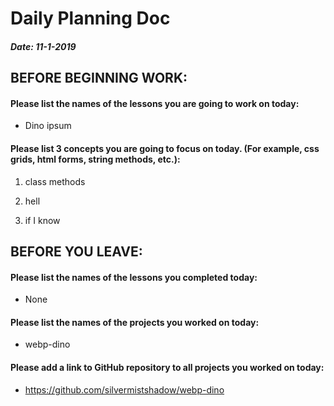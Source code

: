 # Daily Planning Doc

##### Date: 11-1-2019

## BEFORE BEGINNING WORK:


#### Please list the names of the lessons you are going to work on today:

* Dino ipsum


#### Please list 3 concepts you are going to focus on today. (For example, css grids, html forms, string methods, etc.):

1. class methods

2. hell

3. if I know



## BEFORE YOU LEAVE:


#### Please list the names of the lessons you completed today:

* None


#### Please list the names of the projects you worked on today:

* webp-dino

#### Please add a link to GitHub repository to all projects you worked on today:

* https://github.com/silvermistshadow/webp-dino